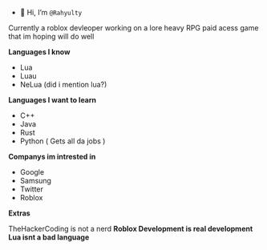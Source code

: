 - 👋 Hi, I’m ```@Rahyulty```

Currently a roblox devleoper working on a lore heavy RPG paid acess game that im hoping will do well


**Languages I know**
- Lua
- Luau
- NeLua
(did i mention lua?)

**Languages I want to learn**
- C++
- Java
- Rust
- Python ( Gets all da jobs ) 

**Companys im intrested in**
- Google 
- Samsung 
- Twitter
- Roblox

**Extras**

TheHackerCoding is not a  nerd
**Roblox Development is real development** 
**Lua isnt a bad language**
